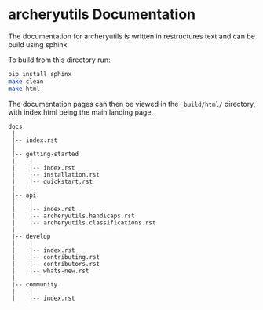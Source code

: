 # archeryutils Documentation

The documentation for archeryutils is written in restructures text and can be build
using sphinx.

To build from this directory run:
```bash
pip install sphinx
make clean
make html
```

The documentation pages can then be viewed in the `_build/html/` directory, with
index.html being the main landing page.

```
docs
 |
 |-- index.rst
 |
 |-- getting-started
 |    |
 |    |-- index.rst
 |    |-- installation.rst
 |    |-- quickstart.rst
 |
 |-- api
 |    |
 |    |-- index.rst
 |    |-- archeryutils.handicaps.rst
 |    |-- archeryutils.classifications.rst
 |
 |-- develop
 |    |
 |    |-- index.rst
 |    |-- contributing.rst
 |    |-- contributors.rst
 |    |-- whats-new.rst
 |
 |-- community
 |    |
 |    |-- index.rst


```
